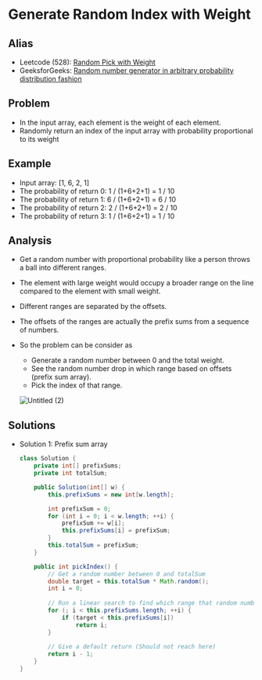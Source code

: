 # Generate Random Index with Weight

## Alias
- Leetcode (528): [Random Pick with Weight](https://leetcode.com/problems/random-pick-with-weight/)
- GeeksforGeeks: [Random number generator in arbitrary probability distribution fashion](https://www.geeksforgeeks.org/random-number-generator-in-arbitrary-probability-distribution-fashion/)

## Problem
- In the input array, each element is the weight of each element.
- Randomly return an index of the input array with probability proportional to its weight

## Example
- Input array: [1, 6, 2, 1]
- The probability of return 0: 1 / (1+6+2+1) = 1 / 10
- The probability of return 1: 6 / (1+6+2+1) = 6 / 10
- The probability of return 2: 2 / (1+6+2+1) = 2 / 10
- The probability of return 3: 1 / (1+6+2+1) = 1 / 10

## Analysis
- Get a random number with proportional probability like a person throws a ball into different ranges.
- The element with large weight would occupy a broader range on the line compared to the element with small weight.
- Different ranges are separated by the offsets.
- The offsets of the ranges are actually the prefix sums from a sequence of numbers.
- So the problem can be consider as
    - Generate a random number between 0 and the total weight.
    - See the random number drop in which range based on offsets (prefix sum array).
    - Pick the index of that range.

  ![Untitled (2)](https://user-images.githubusercontent.com/8989447/115642306-f2328e80-a2d7-11eb-8816-2562c6bf77e1.png)

## Solutions
- Solution 1: Prefix sum array
  ```java
  class Solution {
      private int[] prefixSums;
      private int totalSum;

      public Solution(int[] w) {
          this.prefixSums = new int[w.length];

          int prefixSum = 0;
          for (int i = 0; i < w.length; ++i) {
              prefixSum += w[i];
              this.prefixSums[i] = prefixSum;
          }
          this.totalSum = prefixSum;
      }

      public int pickIndex() {
          // Get a random number between 0 and totalSum
          double target = this.totalSum * Math.random();
          int i = 0;
        
          // Run a linear search to find which range that random number dropping in
          for (; i < this.prefixSums.length; ++i) {
              if (target < this.prefixSums[i])
                  return i;
          }
        
          // Give a default return (Should not reach here)
          return i - 1;
      }
  }
  ```
